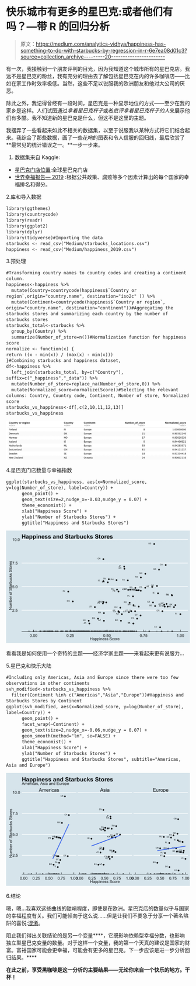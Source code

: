 # 快乐城市有更多的星巴克:或者他们有吗？—带 R 的回归分析

> 原文：<https://medium.com/analytics-vidhya/happiness-has-something-to-do-with-starbucks-by-regression-in-r-6e7ea08d01c3?source=collection_archive---------20----------------------->

有一次，我接触到一个朋友评判的目光，因为我知道这个城市所有的星巴克店。我远不是星巴克的粉丝，我有充分的理由去了解包括星巴克在内的许多咖啡店——比如在家工作时效率极低。当然，这些不足以说服我的欧洲朋友和他对大公司的厌恶。

除此之外，我记得曾经有一段时间，星巴克是一种显示地位的方式——至少在我的家乡是这样。人们试图通过*拿着星巴克杯子*或者*批评拿着星巴克杯子的人*来展示他们有多酷。我不知道新的星巴克是什么，但这不是这里的主题。

我摆弄了一些看起来如此不相关的数据集，以至于说服我以某种方式将它们结合起来。我综合了那些数据，画了一些花哨的图表和令人信服的回归线，最后欣赏了**最常见的统计错误之一。**一步一步来。

1.  数据集来自 Kaggle:

*   [星巴克门店位置](https://www.kaggle.com/starbucks/store-locations):全球星巴克门店
*   [世界幸福报告— 2019](https://www.kaggle.com/unsdsn/world-happiness) :根据公共政策、腐败等多个因素计算出的每个国家的幸福排名和得分。

2.库和导入数据

```
library(ggthemes)
library(countrycode)
library(readr)
library(ggplot2)
library(dplyr)
library(tidyverse)#Importing the data
starbucks <- read_csv("Medium/starbucks_locations.csv")
happiness <- read_csv("Medium/happiness_2019.csv")
```

3.预处理

```
#Transforming country names to country codes and creating a continent column. 
happiness<-happiness %>%
  mutate(Country=countrycode(happiness$`Country or region`,origin="country.name", destination="iso2c" )) %>%
  mutate(Continent=countrycode(happiness$`Country or region`, origin="country.name", destination="continent"))#Aggregating the starbucks stores and summarizing each country by the number of starbucks stores
starbucks_total<-starbucks %>%
  group_by(Country) %>%
  summarize(Number_of_store=n())#Normalization function for happiness score
normalize <- function(x) {
return ((x - min(x)) / (max(x) - min(x)))
}#Combining starbucks and happiness dataset, 
df<-happiness %>% 
  left_join(starbucks_total, by=c("Country"), suffix=c("_happiness","_data")) %>%
  mutate(Number_of_store=replace_na(Number_of_store,0)) %>%
  mutate(Normalized_score=normalize(Score))#Selecting the relevant columns: Country, Country code, Continent, Number of store, Normalized score
starbucks_vs_happiness<-df[,c(2,10,11,12,13)]
starbucks_vs_happiness
```

![](img/f4749fb4e8c150f3abd5dd4c8c237d3c.png)

4.星巴克门店数量与幸福指数

```
ggplot(starbucks_vs_happiness, aes(x=Normalized_score, y=log(Number_of_store), label=Country)) +
      geom_point() +
      geom_text(size=2,nudge_x=-0.03,nudge_y = 0.07) +
      theme_economist() +
      xlab("Happiness Score") +
      ylab("Number of Starbucks Stores") + 
      ggtitle("Happiness and Starbucks Stores")
```

![](img/99eaf05d5159b4afa23119348f9b45d6.png)

看看我是如何使用一个奇特的主题——经济学家主题——来看起来更有说服力…

5.星巴克和快乐大陆

```
#Including only Americas, Asia and Europe since there were too few observations in other continents
svh_modified<-starbucks_vs_happiness %>%
  filter(Continent %in% c("Americas","Asia","Europe"))#Happiness and Starbucks Stores by Continent
ggplot(svh_modified, aes(x=Normalized_score, y=log(Number_of_store),  label=Country)) + 
      geom_point() + 
      facet_wrap(~Continent) +  
      geom_text(size=2,nudge_x=-0.06,nudge_y = 0.07) + 
      geom_smooth(method="lm", se=FALSE) + 
      theme_economist() +
      xlab("Happiness Score") +
      ylab("Number of Starbucks Stores") + 
      ggtitle("Happiness and Starbucks Stores", subtitle="Americas, Asia and Europe")
```

![](img/0ca99c0264aad70100d74a394726f438.png)

6.结论

嗯，嗯…我喜欢这些曲线的陡峭程度，即使是在欧洲。星巴克店的数量似乎与国家的幸福程度有关。我们可能倾向于这么说……但是让我们不要急于分享一个著名陷阱的喜悦:[混淆](https://en.wikipedia.org/wiki/Confounding)。

阻止我们得出关联结论的是另一个变量****，它既影响依赖型幸福分数，也影响独立型星巴克变量的数量。对于这样一个变量，我的第一个天真的建议是国家的财富。富裕国家可能会更幸福，可能会有更多的星巴克。下一步应该是进一步分析回归结果。****

**在此之前，享受黑咖啡是这一分析的主要结果——无论你来自一个快乐的地方。干杯！**